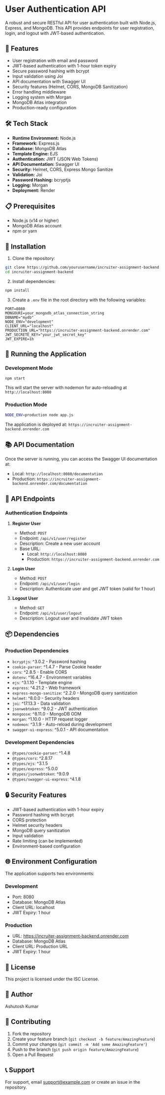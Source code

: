 # User Authentication API

A robust and secure RESTful API for user authentication built with Node.js, Express, and MongoDB. This API provides endpoints for user registration, login, and logout with JWT-based authentication.

## 🚀 Features

- User registration with email and password
- JWT-based authentication with 1-hour token expiry
- Secure password hashing with bcrypt
- Input validation using Joi
- API documentation with Swagger UI
- Security features (Helmet, CORS, MongoDB Sanitization)
- Error handling middleware
- Logging system with Morgan
- MongoDB Atlas integration
- Production-ready configuration

## 🛠️ Tech Stack

- **Runtime Environment:** Node.js
- **Framework:** Express.js
- **Database:** MongoDB Atlas
- **Template Engine:** EJS
- **Authentication:** JWT (JSON Web Tokens)
- **API Documentation:** Swagger UI
- **Security:** Helmet, CORS, Express Mongo Sanitize
- **Validation:** Joi
- **Password Hashing:** bcryptjs
- **Logging:** Morgan
- **Deployment:** Render

## 📋 Prerequisites

- Node.js (v14 or higher)
- MongoDB Atlas account
- npm or yarn

## 🔧 Installation

1. Clone the repository:
```bash
git clone https://github.com/yourusername/incruiter-assignment-backend.git
cd incruiter-assignment-backend
```

2. Install dependencies:
```bash
npm install
```

3. Create a `.env` file in the root directory with the following variables:
```env
PORT=8080
MONGOURI=your_mongodb_atlas_connection_string
DBNAME="mydb"
NODE_ENV="development"
CLIENT_URL="localhost"
PRODUCTION_URL="https://incruiter-assignment-backend.onrender.com"
JWT_SECRETE_KEY="your_jwt_secret_key"
JWT_EXPIRE=1h
```

## 🚀 Running the Application

### Development Mode
```bash
npm start
```
This will start the server with nodemon for auto-reloading at `http://localhost:8080`

### Production Mode
```bash
NODE_ENV=production node app.js
```
The application is deployed at: `https://incruiter-assignment-backend.onrender.com`

## 📚 API Documentation

Once the server is running, you can access the Swagger UI documentation at:
- Local: `http://localhost:8080/documentation`
- Production: `https://incruiter-assignment-backend.onrender.com/documentation`

## 🔐 API Endpoints

### Authentication Endpoints

1. **Register User**
   - Method: `POST`
   - Endpoint: `/api/v1/user/register`
   - Description: Create a new user account
   - Base URL: 
     - Local: `http://localhost:8080`
     - Production: `https://incruiter-assignment-backend.onrender.com`

2. **Login User**
   - Method: `POST`
   - Endpoint: `/api/v1/user/login`
   - Description: Authenticate user and get JWT token (valid for 1 hour)

3. **Logout User**
   - Method: `GET`
   - Endpoint: `/api/v1/user/logout`
   - Description: Logout user and invalidate JWT token

## 📦 Dependencies

### Production Dependencies
- `bcryptjs`: ^3.0.2 - Password hashing
- `cookie-parser`: ^1.4.7 - Parse Cookie header
- `cors`: ^2.8.5 - Enable CORS
- `dotenv`: ^16.4.7 - Environment variables
- `ejs`: ^3.1.10 - Template engine
- `express`: ^4.21.2 - Web framework
- `express-mongo-sanitize`: ^2.2.0 - MongoDB query sanitization
- `helmet`: ^8.0.0 - Security headers
- `joi`: ^17.13.3 - Data validation
- `jsonwebtoken`: ^9.0.2 - JWT authentication
- `mongoose`: ^8.11.0 - MongoDB ODM
- `morgan`: ^1.10.0 - HTTP request logger
- `nodemon`: ^3.1.9 - Auto-reload during development
- `swagger-ui-express`: ^5.0.1 - API documentation

### Development Dependencies
- `@types/cookie-parser`: ^1.4.8
- `@types/cors`: ^2.8.17
- `@types/ejs`: ^3.1.5
- `@types/express`: ^5.0.0
- `@types/jsonwebtoken`: ^9.0.9
- `@types/swagger-ui-express`: ^4.1.8

## 🔒 Security Features

- JWT-based authentication with 1-hour expiry
- Password hashing with bcrypt
- CORS protection
- Helmet security headers
- MongoDB query sanitization
- Input validation
- Rate limiting (can be implemented)
- Environment-based configuration

## 🌐 Environment Configuration

The application supports two environments:

### Development
- Port: 8080
- Database: MongoDB Atlas
- Client URL: localhost
- JWT Expiry: 1 hour

### Production
- URL: https://incruiter-assignment-backend.onrender.com
- Database: MongoDB Atlas
- Client URL: Production URL
- JWT Expiry: 1 hour

## 📝 License

This project is licensed under the ISC License.

## 👥 Author

Ashutosh Kumar

## 🤝 Contributing

1. Fork the repository
2. Create your feature branch (`git checkout -b feature/AmazingFeature`)
3. Commit your changes (`git commit -m 'Add some AmazingFeature'`)
4. Push to the branch (`git push origin feature/AmazingFeature`)
5. Open a Pull Request

## 📞 Support

For support, email support@example.com or create an issue in the repository. 